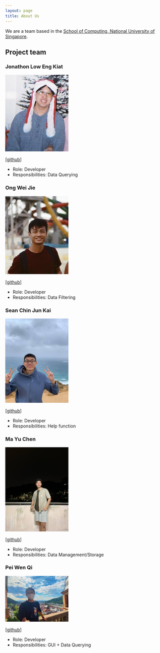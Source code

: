 ```yaml
---
layout: page
title: About Us
---
```


We are a team based in the [School of Computing, National University of Singapore](http://www.comp.nus.edu.sg).

## Project team

### Jonathon Low Eng Kiat

<img src="images/creationsv2.png" width="200px">

[[github](https://github.com/Creationsv2)]

* Role: Developer
* Responsibilities: Data Querying

### Ong Wei Jie

<img src="images/ongweijie7.png" width="200px">

[[github](http://github.com/ongweijie7)]

* Role: Developer
* Responsibilities: Data Filtering

### Sean Chin Jun Kai

<img src="images/seanchinjunkai.png" width="200px">

[[github](http://github.com/seanchinjunkai)]

* Role: Developer
* Responsibilities: Help function

### Ma Yu Chen

<img src="images/dawg420.png" width="200px">

[[github](http://github.com/dawg420)]

* Role: Developer
* Responsibilities: Data Management/Storage

### Pei Wen Qi

<img src="images/cedricpei.png" width="200px">

[[github](http://github.com/cedricpei)]

* Role: Developer
* Responsibilities: GUI + Data Querying
